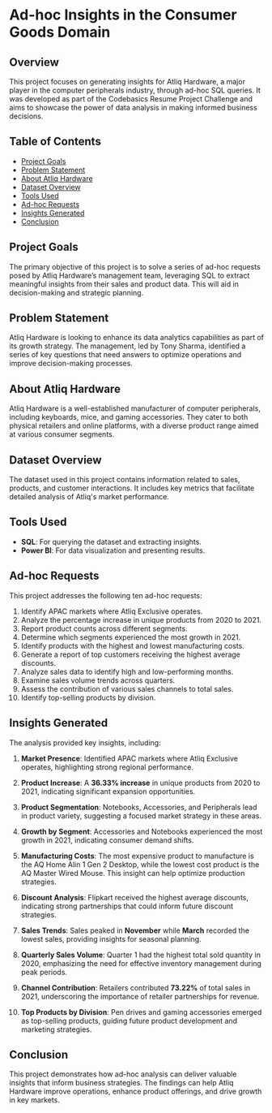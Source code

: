 # Ad-hoc Insights in the Consumer Goods Domain

## Overview
This project focuses on generating insights for Atliq Hardware, a major player in the computer peripherals industry, through ad-hoc SQL queries. It was developed as part of the Codebasics Resume Project Challenge and aims to showcase the power of data analysis in making informed business decisions.

## Table of Contents
- [Project Goals](#project-goals)
- [Problem Statement](#problem-statement)
- [About Atliq Hardware](#about-atliq-hardware)
- [Dataset Overview](#dataset-overview)
- [Tools Used](#tools-used)
- [Ad-hoc Requests](#ad-hoc-requests)
- [Insights Generated](#insights-generated)
- [Conclusion](#conclusion)

## Project Goals
The primary objective of this project is to solve a series of ad-hoc requests posed by Atliq Hardware’s management team, leveraging SQL to extract meaningful insights from their sales and product data. This will aid in decision-making and strategic planning.

## Problem Statement
Atliq Hardware is looking to enhance its data analytics capabilities as part of its growth strategy. The management, led by Tony Sharma, identified a series of key questions that need answers to optimize operations and improve decision-making processes.

## About Atliq Hardware
Atliq Hardware is a well-established manufacturer of computer peripherals, including keyboards, mice, and gaming accessories. They cater to both physical retailers and online platforms, with a diverse product range aimed at various consumer segments.

## Dataset Overview
The dataset used in this project contains information related to sales, products, and customer interactions. It includes key metrics that facilitate detailed analysis of Atliq's market performance.

## Tools Used
- **SQL**: For querying the dataset and extracting insights.
- **Power BI**: For data visualization and presenting results.

## Ad-hoc Requests
This project addresses the following ten ad-hoc requests:
1. Identify APAC markets where Atliq Exclusive operates.
2. Analyze the percentage increase in unique products from 2020 to 2021.
3. Report product counts across different segments.
4. Determine which segments experienced the most growth in 2021.
5. Identify products with the highest and lowest manufacturing costs.
6. Generate a report of top customers receiving the highest average discounts.
7. Analyze sales data to identify high and low-performing months.
8. Examine sales volume trends across quarters.
9. Assess the contribution of various sales channels to total sales.
10. Identify top-selling products by division.

## Insights Generated
The analysis provided key insights, including:

1. **Market Presence**: Identified APAC markets where Atliq Exclusive operates, highlighting strong regional performance.

2. **Product Increase**: A **36.33% increase** in unique products from 2020 to 2021, indicating significant expansion opportunities.

3. **Product Segmentation**: Notebooks, Accessories, and Peripherals lead in product variety, suggesting a focused market strategy in these areas.

4. **Growth by Segment**: Accessories and Notebooks experienced the most growth in 2021, indicating consumer demand shifts.

5. **Manufacturing Costs**: The most expensive product to manufacture is the AQ Home Alin 1 Gen 2 Desktop, while the lowest cost product is the AQ Master Wired Mouse. This insight can help optimize production strategies.

6. **Discount Analysis**: Flipkart received the highest average discounts, indicating strong partnerships that could inform future discount strategies.

7. **Sales Trends**: Sales peaked in **November** while **March** recorded the lowest sales, providing insights for seasonal planning.

8. **Quarterly Sales Volume**: Quarter 1 had the highest total sold quantity in 2020, emphasizing the need for effective inventory management during peak periods.

9. **Channel Contribution**: Retailers contributed **73.22%** of total sales in 2021, underscoring the importance of retailer partnerships for revenue.

10. **Top Products by Division**: Pen drives and gaming accessories emerged as top-selling products, guiding future product development and marketing strategies.

## Conclusion
This project demonstrates how ad-hoc analysis can deliver valuable insights that inform business strategies. The findings can help Atliq Hardware improve operations, enhance product offerings, and drive growth in key markets.
